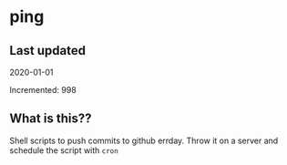 # ping

## Last updated
2020-01-01

Incremented: 998

## What is this??
Shell scripts to push commits to github errday. Throw it on a server and schedule the script with `cron`
